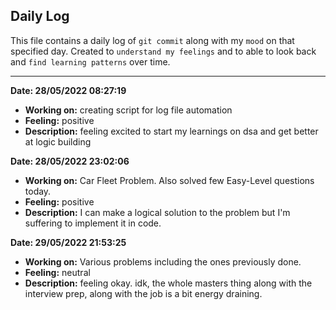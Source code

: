 ## Daily Log
This file contains a daily log of `git commit` along with my `mood` on that specified day.
Created to `understand my feelings` and to able to look back and `find learning patterns` over time.

---

__Date: 28/05/2022 08:27:19__
* __Working on:__ creating script for log file automation
* __Feeling:__ positive
* __Description:__ feeling excited to start my learnings on dsa and get better at logic building

__Date: 28/05/2022 23:02:06__
* __Working on:__ Car Fleet Problem. Also solved few Easy-Level questions today.
* __Feeling:__ positive
* __Description:__ I can make a logical solution to the problem but I'm suffering to implement it in code.

__Date: 29/05/2022 21:53:25__
* __Working on:__ Various problems including the ones previously done.
* __Feeling:__ neutral
* __Description:__ feeling okay. idk, the whole masters thing along with the interview prep, along with the job is a bit energy draining.
